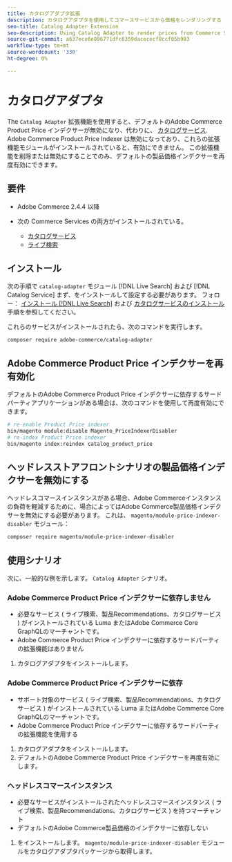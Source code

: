 ```yaml
---
title: カタログアダプタ拡張
description: カタログアダプタを使用してコマースサービスから価格をレンダリングする
seo-title: Catalog Adapter Extension
seo-description: Using Catalog Adapter to render prices from Commerce Services
source-git-commit: a637ece6e806771dfc6359dacececf8ccf05b983
workflow-type: tm+mt
source-wordcount: '330'
ht-degree: 0%

---
```



# カタログアダプタ

The `Catalog Adapter` 拡張機能を使用すると、デフォルトのAdobe Commerce Product Price インデクサーが無効になり、代わりに、 [カタログサービス](../catalog-service/overview.md).
Adobe Commerce Product Price Indexer は無効になっており、これらの拡張機能モジュールがインストールされていると、有効にできません。 この拡張機能を削除または無効にすることでのみ、デフォルトの製品価格インデクサーを再度有効にできます。

## 要件

* Adobe Commerce 2.4.4 以降
* 次の Commerce Services の両方がインストールされている。

   * [カタログサービス](../catalog-service/overview.md)
   * [ライブ検索](../live-search/guide-overview.md)

## インストール

次の手順で `catalog-adapter` モジュール [!DNL Live Search] および [!DNL Catalog Service] まず、をインストールして設定する必要があります。 フォロー： [インストール [!DNL Live Search]](../live-search/install.md) および [カタログサービスのインストール](../catalog-service/installation.md) 手順を参照してください。

これらのサービスがインストールされたら、次のコマンドを実行します。

```bash
composer require adobe-commerce/catalog-adapter
```

## Adobe Commerce Product Price インデクサーを再有効化

デフォルトのAdobe Commerce Product Price インデクサーに依存するサードパーティアプリケーションがある場合は、次のコマンドを使用して再度有効にできます。

```bash
# re-enable Product Price indexer
bin/magento module:disable Magento_PriceIndexerDisabler
# re-index Product Price indexer 
bin/magento index:reindex catalog_product_price
```

## ヘッドレスストアフロントシナリオの製品価格インデクサーを無効にする

ヘッドレスコマースインスタンスがある場合、Adobe Commerceインスタンスの負荷を軽減するために、場合によってはAdobe Commerce製品価格インデクサーを無効にする必要があります。
これは、 `magento/module-price-indexer-disabler` モジュール：

```bash
composer require magento/module-price-indexer-disabler
```

## 使用シナリオ

次に、一般的な例を示します。 `Catalog Adapter` シナリオ。

### Adobe Commerce Product Price インデクサーに依存しません

* 必要なサービス ( ライブ検索、製品Recommendations、カタログサービス ) がインストールされている Luma またはAdobe Commerce Core GraphQLのマーチャントです。
* Adobe Commerce Product Price インデクサーに依存するサードパーティの拡張機能はありません

1. カタログアダプタをインストールします。

### Adobe Commerce Product Price インデクサーに依存

* サポート対象のサービス ( ライブ検索、製品Recommendations、カタログサービス ) がインストールされている Luma またはAdobe Commerce Core GraphQLのマーチャントです。
* Adobe Commerce Product Price インデクサーに依存するサードパーティの拡張機能を使用する

1. カタログアダプタをインストールします。
1. デフォルトのAdobe Commerce Product Price インデクサーを再度有効にします。

### ヘッドレスコマースインスタンス

* 必要なサービスがインストールされたヘッドレスコマースインスタンス ( ライブ検索、製品Recommendations、カタログサービス ) を持つマーチャント
* デフォルトのAdobe Commerce製品価格のインデクサーに依存しない

1. をインストールします。 `magento/module-price-indexer-disabler` モジュールをカタログアダプタパッケージから取得します。
